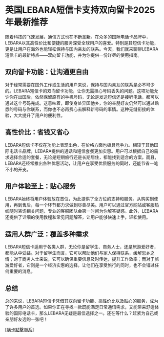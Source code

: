 # 英国LEBARA短信卡支持双向留卡2025年最新推荐

随着科技的飞速发展，通信方式也在不断革新。在众多的国际电话卡品牌中，LEBARA以其高性价比和便捷的服务深受全球用户的喜爱。特别是其短信卡功能，更是让用户在海外也能轻松保持与国内亲友的联系。今天，我们就来聊聊LEBARA短信卡的最新特点——双向留卡功能，并为你提供一份详尽的使用指南。

## 双向留卡功能：让沟通更自由

对于经常需要在国外工作或生活的用户来说，保持与国内亲友的联系是必不可少的。LEBARA短信卡的双向留卡功能，让你无需担心号码丢失的问题。这项功能允许你在出国后，依然保留原有的手机号码，无论是发送短信还是接听电话，都可以通过这个号码完成。这意味着，即使身处异国他乡，你的亲朋好友仍然可以通过熟悉的号码与你联系，而你也不必再费心去解释新号码的事情。这种无缝衔接的体验，大大提升了用户的便利性。

## 高性价比：省钱又省心

LEBARA短信卡不仅在功能上表现出色，在价格方面也极具竞争力。相较于其他国际电话卡品牌，LEBARA提供的通话和短信套餐更加实惠。用户可以根据自己的需求选择合适的套餐，无论是短期旅行还是长期居住，都能找到适合的方案。而且，LEBARA还经常推出各种优惠活动，让用户在享受优质服务的同时，还能节省一笔不小的开支。

## 用户体验至上：贴心服务

LEBARA始终将用户体验放在首位，为此提供了全方位的支持和服务。从购买到使用，再到售后，每一个环节都力求做到尽善尽美。用户可以通过官方网站或客服热线随时咨询相关问题，专业的客服团队会第一时间为你解答疑惑。此外，LEBARA还提供了详细的使用教程和常见问题解答，让用户能够快速上手，轻松使用。

## 适用人群广泛：覆盖多种需求

LEBARA短信卡适用于各类人群，无论你是留学生、商务人士，还是旅游爱好者，都能从中受益。对于留学生而言，它可以帮助他们与家人保持联系，缓解思乡之情；对于商务人士来说，它可以确保重要信息及时传达，提升工作效率；而对于旅游爱好者，它则是一个经济实惠的选择，让他们在享受旅行的同时，也不会错过任何重要的消息。

## 总结

总的来说，LEBARA短信卡凭借其双向留卡功能、高性价比以及贴心的服务，成为了许多用户的首选。如果你正在寻找一款既能满足日常通讯需求，又能带来舒适体验的国际电话卡，那么LEBARA无疑是最佳选择之一。还在等什么？赶紧为自己或亲朋好友选购一张吧！

[[購卡點擊聯系](https://t.me/s/SXDXQF)]